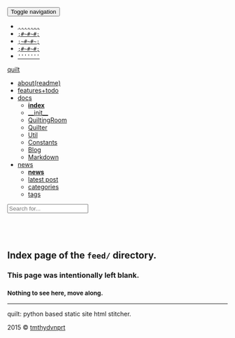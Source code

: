 <!DOCTYPE html>
<html lang="en">
<!--quilted head patch-->
<head>
<meta charset="utf-8"/>
<meta content="ie=edge" http-equiv="X-UA-Compatible"/>
<meta content="width=device-width, initial-scale=1" name="viewport"/>
<!--
    -- ~~~~~~~~~~~~~~~~~~~~~~~~~~~~~~~~~~~~~~~~~~~~~~~~~~~~~~~~~~~~~~~~
    -- Page stitched together with quilt.py
    -- url            : /Users/timothydavenport/GitHub/quilt/tests/output/feed/index.html
    -- quilted on     : 06/08/15
    -- stitching took : 0.013 s
    -- quilt pagevars :
    --              author : tmthydvnprt
    --         categories : []
    --           copydate : 2015
    --        copyrighter : tmthydvnprt
    --               date : 06/08/15
    --        description : blank index page of feed directory
    --          directory : feed
    --       disable_last : disabled
    --       disable_next : disabled
    --             domain : some_name.com
    --              email : tmthydvnprt@users.noreply.github.com
    --           keywords : i,n,d,e,x
    --          last_post : 
    --         last_title : 
    --     latestpostlink : latex_support
    --       markdownlink : /Users/timothydavenport/GitHub/quilt/tests/output/feed/index.html
    --               name : quilt
    --          next_post : 
    --         next_title : 
    --          page_path : 
    --       relativepath : ../../../../../../../
    --               tags : []
    --              title : feed directory index
    --                url : /Users/timothydavenport/GitHub/quilt/tests/output/feed/index.html
    -- ~~~~~~~~~~~~~~~~~~~~~~~~~~~~~~~~~~~~~~~~~~~~~~~~~~~~~~~~~~~~~~~~
-->
<title>feed directory index</title>
<meta content="tmthydvnprt" name="author"/>
<meta content="blank index page of feed directory" name="description"/>
<meta content="i,n,d,e,x" name="keywords"/>
<link href="../../../../../../../imgs/favicon.ico" rel="favicon"/>
<link href="../../../../../../../img/icon_60x60.png" rel="apple-touch-icon"/>
<link href="../../../../../../../img/icon_76x76.png" rel="apple-touch-icon" sizes="76x76"/>
<link href="../../../../../../../img/icon_120x120.png" rel="apple-touch-icon" sizes="120x120"/>
<link href="../../../../../../../img/icon_152x152.png" rel="apple-touch-icon" sizes="152x152"/>
<link href="../../../../../../../css/bootstrap_colorful_quilt.css" rel="stylesheet" type="text/css"/></head>
<body>
<!--quilted nav patch-->
<nav class="navbar navbar-default navbar-fixed-top" id="nav">
<div class="container">
<div class="navbar-header">
<button aria-controls="navbar" aria-expanded="false" class="navbar-toggle collapsed" data-target="#navbar" data-toggle="collapse" type="button">
<span class="sr-only">Toggle navigation</span>
<span class="icon-bar"></span>
<span class="icon-bar"></span>
<span class="icon-bar"></span>
</button>
<a alt="home" href="../../../../../../../index.html" title="quilt">
<ul class="logo list-unstyled">
<li><code>,,,,,,,</code></li>
<li><code>;#~#~#;</code></li>
<li><code>;~#~#~;</code></li>
<li><code>;#~#~#;</code></li>
<li><code>'''''''</code></li>
</ul>
</a>
<a alt="home" class="navbar-brand" href="../../../../../../../index.html" title="quilt">quilt</a>
</div>
<div class="navbar-collapse collapse" id="navbar">
<ul class="nav navbar-nav navbar-left">
<li><a alt="about(readme)" href="../../../../../../../readme.html" title="about(readme)">about(readme)</a></li>
<li><a alt="features+todo" href="../../../../../../../features_todo.html" title="features+todo">features+todo</a></li>
<li class="dropdown">
<a alt="docs" class="dropdown-toggle" data-toggle="dropdown" href="../../../../../../../docs/index.html" title="docs">docs<span class="caret"></span></a>
<ul class="dropdown-menu" role="menu">
<li><a alt="index" href="../../../../../../../docs/index.html" title="index"><strong>index</strong></a></li>
<li><a alt="__init__" href="../../../../../../../docs/__init__.html" title="__init__">__init__</a></li>
<li><a alt="QuiltingRoom" href="../../../../../../../docs/QuiltingRoom.html" title="QuiltingRoom">QuiltingRoom</a></li>
<li><a alt="Quilter" href="../../../../../../../docs/Quilter.html" title="Quilter">Quilter</a></li>
<li><a alt="Util" href="../../../../../../../docs/Util.html" title="Util">Util</a></li>
<li><a alt="Constants" href="../../../../../../../docs/Constants.html" title="Constants">Constants</a></li>
<li><a alt="Blog" href="../../../../../../../docs/Blog.html" title="Blog">Blog</a></li>
<li><a alt="Markdown" href="../../../../../../../docs/Markdown.html" title="Markdown">Markdown</a></li>
</ul>
</li>
<li class="dropdown">
<a alt="news" class="dropdown-toggle" data-toggle="dropdown" href="../../../../../../../news/index.html" title="news">news<span class="caret"></span></a>
<ul class="dropdown-menu" role="menu">
<li><a alt="news" href="../../../../../../../news/index.html" title="news"><strong>news</strong></a></li>
<li><a alt="latest post" href="../../../../../../../news/latex_support.html" title="latest post">latest post</a></li>
<li><a alt="categories" href="../../../../../../../news/categories/index.html" title="categories">categories</a></li>
<li><a alt="tags" href="../../../../../../../news/tags/index.html" title="tags">tags</a></li>
</ul>
</li>
</ul>
</div>
<div class="nav-search">
<form class="search navbar-form">
<input class="form-control typeahead" placeholder="Search for..." type="text"/>
</form>
</div>
</div>
</nav>
<!--quilted page patch-->
<div class="container text-center" id="page">
<h2><br/></h2>
<h2>Index page of the <code>feed/</code> directory.</h2>
<h3>This page was intentionally left blank.</h3>
<h3><small>Nothing to see here, move along.</small></h3>
</div>
<!--quilted footer patch-->
<footer id="footer">
<div class="container">
<hr/>
<div class="clearfix">
<p class="pull-left">quilt: python based static site html stitcher.</p>
<p class="pull-right">2015 &copy; <a alt="tmthydvnprt" href="#" title="tmthydvnprt">tmthydvnprt</a></p>
</div>
</div>
</footer>
<!--quilted scripts patch-->
<script id="scripts" rel="javascript" type="text/javascript">
pagevars = { "author":"tmthydvnprt", "categories":[], "copydate":2015, "copyrighter":"tmthydvnprt", "date":"06/08/15", "description":"blank index page of feed directory", "directory":"feed", "disable_last":"disabled", "disable_next":"disabled", "domain":"some_name.com", "email":"tmthydvnprt@users.noreply.github.com", "keywords":"i,n,d,e,x", "last_post":"", "last_title":"", "latestpostlink":"latex_support", "markdownlink":"/Users/timothydavenport/GitHub/quilt/tests/output/feed/index.html", "name":"quilt", "next_post":"", "next_title":"", "output":"/Users/timothydavenport/GitHub/quilt/tests/output/feed/index.html", "page_path":"", "pagecomment":true, "patchcomment":true, "quiltcomment":true, "relativepath":"../../../../../../../", "rootpath":"/Users/timothydavenport/GitHub/quilt/tests/output", "source":"/Users/timothydavenport/GitHub/quilt/tests/output/feed/index.html", "tags":[], "title":"feed directory index", "url":"/Users/timothydavenport/GitHub/quilt/tests/output/feed/index.html" };
</script>
<script rel="javascript" src="../../../../../../../js/jquery-1.11.2.min_bootstrap.min_typeahead.bundle.min_quilt.js" type="text/javascript"></script>
<script rel="javascript" type="text/x-mathjax-config">MathJax.Hub.Config({ showMathMenu:false, imageFont:null, MathEvents:{ hover:256 }, jax:["input/TeX","output/HTML-CSS", "output/CommonHTML"], extensions:["tex2jax.js", "CHTML-preview.js"], TeX:{ extensions:["AMSmath.js", "AMSsymbols.js", "noErrors.js", "noUndefined.js", "cancel.js"], autoNumber:"AMS" } });</script>
<script rel="javascript" src="https://cdn.mathjax.org/mathjax/latest/MathJax.js?config=TeX-AMS_HTML-full" type="text/javascript"></script>
<script rel="javascript" src="../../../../../../../js/mathjax/MathJax.js?config=TeX-AMS_HTML-full" type="text/javascript"></script>
</body>
</html>
